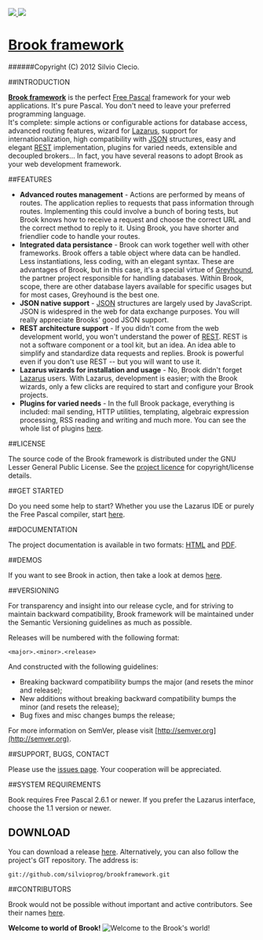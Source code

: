 <a href="http://brookframework.org/">
  <img src="http://brookframework.org/assets/img/brook-big-icon.png">
</a>
<a href="https://www.paypal.com/cgi-bin/webscr?cmd=_donations&business=GE9VT768TLP74&lc=GB&item_name=Brook%20framework&item_number=brookframework&currency_code=USD&bn=PP%2dDonationsBF%3abtn_donateCC_LG%2egif%3aNonHosted">
  <img src="https://www.paypalobjects.com/en_US/GB/i/btn/btn_donateCC_LG.gif">
</a>

# [Brook framework](http://brookframework.org)

######Copyright (C) 2012 Silvio Clecio.

##INTRODUCTION

**[Brook framework](http://brookframework.org)** is the perfect [Free Pascal](http://freepascal.org/) framework for your web applications. It's pure Pascal. You don't need to leave your preferred programming language.<br>
It's complete: simple actions or configurable actions for database access, advanced routing features, wizard for [Lazarus](http://lazarus.freepascal.org), support for internationalization, high compatibility with [JSON](http://json.org) structures, easy and elegant [REST](http://en.wikipedia.org/wiki/Representational_state_transfer) implementation, plugins for varied needs, extensible and decoupled brokers... In fact, you have several reasons to adopt Brook as your web development framework.

##FEATURES

* **Advanced routes management** - Actions are performed by means of routes. The application replies to requests that pass information through routes. Implementing this could involve a bunch of boring tests, but Brook knows how to receive a request and choose the correct URL and the correct method to reply to it. Using Brook, you have shorter and friendlier code to handle your routes.
* **Integrated data persistance** - Brook can work together well with other frameworks. Brook offers a table object where data can be handled. Less instantiations, less coding, with an elegant syntax. These are advantages of Brook, but in this case, it's a special virtue of [Greyhound](https://github.com/mdbs99/Greyhound), the partner project responsible for handling databases. Within Brook, scope, there are other database layers available for specific usages but for most cases, Greyhound is the best one.
* **JSON native support** - [JSON](http://json.org) structures are largely used by JavaScript. JSON is widespred in the web for data exchange purposes. You will really appreciate Brooks' good JSON support.
* **REST architecture support** - If you didn't come from the web development world, you won't understand the power of [REST](http://en.wikipedia.org/wiki/Representational_state_transfer). REST is not a software component or a tool kit, but an idea. An idea able to simplify and standardize data requests and replies. Brook is powerful even if you don't use REST -- but you will want to use it.
* **Lazarus wizards for installation and usage** - No, Brook didn't forget [Lazarus](http://www.lazarus.freepascal.org) users. With Lazarus, development is easier; with the Brook wizards, only a few clicks are required to start and configure your Brook projects.
* **Plugins for varied needs** - In the full Brook package, everything is included: mail sending, HTTP utilities, templating, algebraic expression processing, RSS reading and writing and much more. You can see the whole list of plugins [here](https://github.com/silvioprog).

##LICENSE

The source code of the Brook framework is distributed under the GNU Lesser General Public License. See the [project licence](https://github.com/silvioprog/brookframework/blob/master/LICENSE.txt) for copyright/license details.

##GET STARTED

Do you need some help to start? Whether you use the Lazarus IDE or purely the Free Pascal compiler, start [here](http://brookframework.org/get-started.html).

##DOCUMENTATION

The project documentation is available in two formats: [HTML](http://docs.brookframework.org) and [PDF](http://docs.brookframework.org/brookframework-ref.pdf).

##DEMOS

If you want to see Brook in action, then take a look at demos [here](http://brookframework.org/demos.html).

##VERSIONING

For transparency and insight into our release cycle, and for striving to maintain backward compatibility, Brook framework will be maintained under the Semantic Versioning guidelines as much as possible.

Releases will be numbered with the following format:

`<major>.<minor>.<release>`

And constructed with the following guidelines:

* Breaking backward compatibility bumps the major (and resets the minor and release);
* New additions without breaking backward compatibility bumps the minor (and resets the release);
* Bug fixes and misc changes bumps the release;

For more information on SemVer, please visit [http://semver.org](http://semver.org).

##SUPPORT, BUGS, CONTACT

Please use the [issues page](https://github.com/silvioprog/brookframework/issues). Your cooperation will be appreciated.

##SYSTEM REQUIREMENTS

Book requires Free Pascal 2.6.1 or newer. If you prefer the Lazarus interface, choose the 1.1 version or newer.

## DOWNLOAD

You can download a release [here](http://brookframework.org/download/release.bf). Alternatively, you can also follow the project's GIT repository. The address is:

`git://github.com/silvioprog/brookframework.git`

##CONTRIBUTORS

Brook would not be possible without important and active contributors. See their names [here](https://github.com/silvioprog/brookframework/blob/master/CONTRIBUTORS.txt).

**Welcome to world of Brook!** ![Welcome to the Brook's world!](http://l.yimg.com/us.yimg.com/i/mesg/emoticons7/113.gif)
